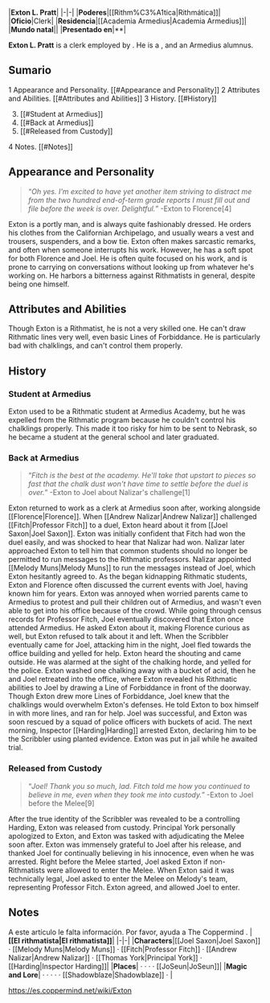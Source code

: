 |**Exton L. Pratt**|
|-|-|
|**Poderes**|[[Rithm%C3%A1tica\|Rithmática]]|
|**Oficio**|Clerk|
|**Residencia**|[[Academia Armedius\|Academia Armedius]]|
|**Mundo natal**||
|**Presentado en**|**|

**Exton L. Pratt** is a clerk employed by . He is a , and an Armedius alumnus.

## Sumario

1 Appearance and Personality. [[#Appearance and Personality]] 
2 Attributes and Abilities. [[#Attributes and Abilities]] 
3 History. [[#History]] 

3. [[#Student at Armedius]] 
3. [[#Back at Armedius]] 
3. [[#Released from Custody]] 


4 Notes. [[#Notes]] 


## Appearance and Personality
>“*Oh yes. I'm excited to have yet another item striving to distract me from the two hundred end-of-term grade reports I must fill out and file before the week is over. Delightful.*”
\-Exton to Florence[4]

Exton is a portly man, and is always quite fashionably dressed. He orders his clothes from the Californian Archipelago, and usually wears a vest and trousers, suspenders, and a bow tie.
Exton often makes sarcastic remarks, and often when someone interrupts his work. However, he has a soft spot for both Florence and Joel. He is often quite focused on his work, and is prone to carrying on conversations without looking up from whatever he's working on. He harbors a bitterness against Rithmatists in general, despite being one himself.

## Attributes and Abilities
Though Exton is a Rithmatist, he is not a very skilled one. He can't draw Rithmatic lines very well, even basic Lines of Forbiddance. He is particularly bad with chalklings, and can't control them properly.

## History
### Student at Armedius
Exton used to be a Rithmatic student at Armedius Academy, but he was expelled from the Rithmatic program because he couldn't control his chalklings properly. This made it too risky for him to be sent to Nebrask, so he became a student at the general school and later graduated.

### Back at Armedius
>“*Fitch is the best at the academy. He'll take that upstart to pieces so fast that the chalk dust won't have time to settle before the duel is over.*”
\-Exton to Joel about Nalizar's challenge[1]

Exton returned to work as a clerk at Armedius soon after, working alongside [[Florence\|Florence]]. When [[Andrew Nalizar\|Andrew Nalizar]] challenged [[Fitch\|Professor Fitch]] to a duel, Exton heard about it from [[Joel Saxon\|Joel Saxon]]. Exton was initially confident that Fitch had won the duel easily, and was shocked to hear that Nalizar had won. Nalizar later approached Exton to tell him that common students should no longer be permitted to run messages to the Rithmatic professors. Nalizar appointed [[Melody Muns\|Melody Muns]] to run the messages instead of Joel, which Exton hesitantly agreed to.
As the  began kidnapping Rithmatic students, Exton and Florence often discussed the current events with Joel, having known him for years. Exton was annoyed when worried parents came to Armedius to protest and pull their children out of Armedius, and wasn't even able to get into his office because of the crowd. While going through census records for Professor Fitch, Joel eventually discovered that Exton once attended Armedius. He asked Exton about it, making Florence curious as well, but Exton refused to talk about it and left.
When the Scribbler eventually came for Joel, attacking him in the night, Joel fled towards the office building and yelled for help. Exton heard the shouting and came outside. He was alarmed at the sight of the chalking horde, and yelled for the police. Exton washed one chalking away with a bucket of acid, then he and Joel retreated into the office, where Exton revealed his Rithmatic abilities to Joel by drawing a Line of Forbiddance in front of the doorway. Though Exton drew more Lines of Forbiddance, Joel knew that the chalklings would overwhelm Exton's defenses. He told Exton to box himself in with more lines, and ran for help. Joel was successful, and Exton was soon rescued by a squad of police officers with buckets of acid.
The next morning, Inspector [[Harding\|Harding]] arrested Exton, declaring him to be the Scribbler using planted evidence. Exton was put in jail while he awaited trial.

### Released from Custody
>“*Joel! Thank you so much, lad. Fitch told me how you continued to believe in me, even when they took me into custody.*”
\-Exton to Joel before the Melee[9]


After the true identity of the Scribbler was revealed to be a  controlling Harding, Exton was released from custody. Principal York personally apologized to Exton, and Exton was tasked with adjudicating the Melee soon after. Exton was immensely grateful to Joel after his release, and thanked Joel for continually believing in his innocence, even when he was arrested. Right before the Melee started, Joel asked Exton if non-Rithmatists were allowed to enter the Melee. When Exton said it was technically legal, Joel asked to enter the Melee on Melody's team, representing Professor Fitch. Exton agreed, and allowed Joel to enter.

## Notes

A este artículo le falta información. Por favor, ayuda a The Coppermind .
|**[[El rithmatista\|El rithmatista]]**|
|-|-|
|**Characters**|[[Joel Saxon\|Joel Saxon]] · [[Melody Muns\|Melody Muns]] · [[Fitch\|Professor Fitch]] · [[Andrew Nalizar\|Andrew Nalizar]] · [[Thomas York\|Principal York]] · [[Harding\|Inspector Harding]]|
|**Places**| ·  ·  ·  · [[JoSeun\|JoSeun]]|
|**Magic and Lore**| ·  ·  ·  ·  · [[Shadowblaze\|Shadowblaze]] · |



https://es.coppermind.net/wiki/Exton